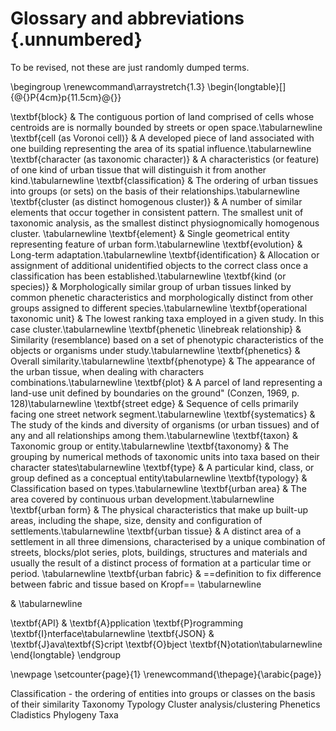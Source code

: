 # Glossary and abbreviations {.unnumbered}

To be revised, not these are just randomly dumped terms.

\begingroup
\renewcommand\arraystretch{1.3}
\begin{longtable}[]{@{}P{4cm}p{11.5cm}@{}}

\textbf{block} & The contiguous portion of land comprised of cells whose centroids are is normally bounded by streets or open space.\tabularnewline
\textbf{cell (as Voronoi cell)} & A developed piece of land associated with one building representing the area of its spatial influence.\tabularnewline
\textbf{character (as taxonomic character)} & A characteristics (or feature) of one kind of urban tissue that will distinguish it from another kind.\tabularnewline
\textbf{classification} & The ordering of urban tissues into groups (or sets) on the basis of their relationships.\tabularnewline
\textbf{cluster (as distinct homogenous cluster)} & A number of similar elements that occur together in consistent pattern. The smallest unit of taxonomic analysis, as the smallest distinct physiognomically homogenous cluster. \tabularnewline
\textbf{element} & Single geometrical entity representing feature of urban form.\tabularnewline
\textbf{evolution} & Long-term adaptation.\tabularnewline
\textbf{identification} & Allocation or assignment of additional unidentified objects to the correct class once a classification has been established.\tabularnewline
\textbf{kind (or species)} & Morphologically similar group of urban tissues linked by common phenetic characteristics and morphologically distinct from other groups assigned to different species.\tabularnewline
\textbf{operational taxonomic unit} & The lowest ranking taxa employed in a given study. In this case cluster.\tabularnewline
\textbf{phenetic \linebreak relationship} & Similarity (resemblance) based on a set of phenotypic characteristics of the objects or organisms under study.\tabularnewline
\textbf{phenetics} & Overall similarity.\tabularnewline
\textbf{phenotype} & The appearance of the urban tissue, when dealing with characters combinations.\tabularnewline
\textbf{plot} & A parcel of land representing a land-use unit defined by boundaries on the ground" (Conzen, 1969, p. 128)\tabularnewline
\textbf{street edge} & Sequence of cells primarily facing one street network segment.\tabularnewline
\textbf{systematics} & The study of the kinds and diversity of organisms (or urban tissues) and of any and all relationships among them.\tabularnewline
\textbf{taxon} & Taxonomic group or entity.\tabularnewline
\textbf{taxonomy} & The grouping by numerical methods of taxonomic units into taxa based on their character states\tabularnewline
\textbf{type} & A particular kind, class, or group defined as a conceptual entity\tabularnewline
\textbf{typology} & Classification based on types.\tabularnewline
\textbf{urban area} & The area covered by continuous urban development.\tabularnewline
\textbf{urban form} & The physical characteristics that make up built-up areas, including the shape, size, density and configuration of settlements.\tabularnewline
\textbf{urban tissue} & A distinct area of a settlement in all three dimensions, characterised by a unique combination of streets, blocks/plot series, plots, buildings, structures and materials and usually the result of a distinct process of formation at a particular time or period. \tabularnewline
\textbf{urban fabric} & ==definition to fix difference between fabric and tissue based on Kropf==
\tabularnewline

& \tabularnewline

\textbf{API} & \textbf{A}pplication \textbf{P}rogramming \textbf{I}nterface\tabularnewline
\textbf{JSON} & \textbf{J}ava\textbf{S}cript \textbf{O}bject \textbf{N}otation\tabularnewline
\end{longtable}
\endgroup

\newpage
\setcounter{page}{1}
\renewcommand{\thepage}{\arabic{page}}

Classification - the ordering of entities into groups or classes on the basis of their similarity
Taxonomy
Typology
Cluster analysis/clustering
Phenetics
Cladistics
Phylogeny
Taxa
